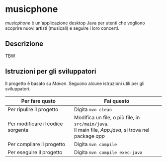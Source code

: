 # musicphone
*musicphone* è un'applicazione desktop Java per utenti che vogliono scoprire nuovi artisti (musicali) e seguire i loro concerti.

## Descrizione
TBW

## Istruzioni per gli sviluppatori
Il progetto è basato su *Maven*. Seguono alcune istruzioni utili per gli sviluppatori.

| Per fare qusto | Fai questo |
| -----------|-----------|
| Per ripulire il progetto | Digita `mvn clean` |
| Per modificare il codice sorgente | Modifica un file, o più file, in `src/main/java`.<br> Il main file, _App.java_, si trova nel package _app_ |
| Per compilare il progetto | Digita `mvn compile` |
| Per eseguire il progetto | Digita `mvn compile exec:java` |
